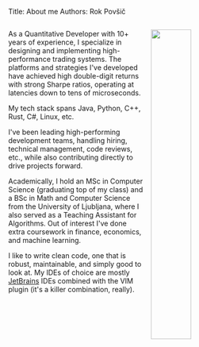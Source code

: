 Title: About me
Authors: Rok Povšič


![]()
<img style="float: right; margin: 1em; width: 40%" src="{filename}/images/about/rok.png">

As a Quantitative Developer with 10+ years of experience, I specialize in designing and implementing high-performance trading systems. The platforms and strategies I've developed have achieved high double-digit returns with strong Sharpe ratios, operating at latencies down to tens of microseconds.

My tech stack spans Java, Python, C++, Rust, C#, Linux, etc.

I've been leading high-performing development teams, handling hiring, technical management, code reviews, etc., while also contributing directly to drive projects forward.

Academically, I hold an MSc in Computer Science (graduating top of my class) and a BSc in Math and Computer Science from the University of Ljubljana, where I also served as a Teaching Assistant for Algorithms. Out of interest I've done extra coursework in finance, economics, and machine learning.

I like to write clean code, one that is robust, maintainable, and simply good to look at.
My IDEs of choice are mostly [JetBrains](https://www.jetbrains.com/) IDEs combined with the VIM plugin (it's a killer combination, really).
